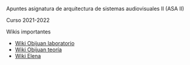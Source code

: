 Apuntes asignatura de arquitectura de sistemas audiovisuales II (ASA II)

 Curso 2021-2022

Wikis importantes
 * [Wiki Obijuan laboratorio](https://github.com/myTeachingURJC/2019-20-LAB-AO/wiki)
 * [Wiki Obijuan teoría](https://github.com/myTeachingURJC/Arq-computadores-01/wiki)
 * [Wiki Elena](https://github.com/Elenadr/Asa-II/wiki)
